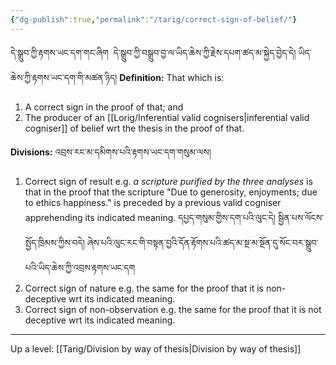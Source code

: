 ```yaml
---
{"dg-publish":true,"permalink":"/tarig/correct-sign-of-belief/"}
---
```


དེ་སྒྲུབ་ཀྱི་རྟགས་ཡང་དག་གང་ཞིག  དེ་སྒྲུབ་ཀྱི་བསྒྲུབ་བྱ་ལ་ཡིད་ཆེས་ཀྱི་རྗེས་དཔག་ཚད་མ་སྐྱེད་བྱེད་དེ། ཡིད་ཆེས་ཀྱི་རྟགས་ཡང་དག་གི་མཚན་ཉིད།
**Definition:** That which is:
1. A correct sign in the proof of that; and
2. The producer of an [[Lorig/Inferential valid cognisers\|inferential valid cogniser]] of belief wrt the thesis in the proof of that.

**Divisions:** འབྲས་རང་མ་དམིགས་པའི་རྟགས་ཡང་དག་གསུམ་ལས།
1. Correct sign of result
   e.g. *a scripture purified by the three analyses* is that in the proof that the scripture "Due to generosity, enjoyments; due to ethics happiness." is preceded by a previous valid cogniser apprehending its indicated meaning. དཔྱད་གསུམ་གྱིས་དག་པའི་ལུང་དེ། སྦྱིན་པས་ལོངས་སྤྱོད་ཁྲིམས་ཀྱིས་བདེ། 
   ཞེས་པའི་ལུང་རང་གི་བསྟན་བྱའི་དོན་རྟོགས་པའི་ཚད་མ་སྔ་མ་སྔོན་དུ་སོང་བར་སྒྲུབ་པའི་ཡིད་ཆེས་ཀྱི་འབྲས་རྟགས་ཡང་དག
2. Correct sign of nature
   e.g. the same for the proof that it is non-deceptive wrt its indicated meaning.
3. Correct sign of non-observation
   e.g. the same for the proof that it is not deceptive wrt its indicated meaning.

---
Up a level: [[Tarig/Division by way of thesis\|Division by way of thesis]]